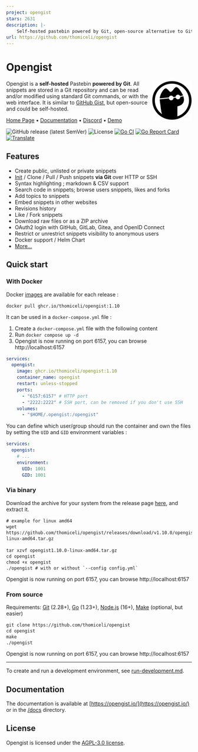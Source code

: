 ```yaml
---
project: opengist
stars: 2631
description: |-
    Self-hosted pastebin powered by Git, open-source alternative to Github Gist.
url: https://github.com/thomiceli/opengist
---
```


# Opengist

<img height="108px" src="https://raw.githubusercontent.com/thomiceli/opengist/master/public/opengist.svg" alt="Opengist" align="right" />

Opengist is a **self-hosted** Pastebin **powered by Git**. All snippets are stored in a Git repository and can be
read and/or modified using standard Git commands, or with the web interface.
It is similar to [GitHub Gist](https://gist.github.com/), but open-source and could be self-hosted.

[Home Page](https://opengist.io) • [Documentation](https://opengist.io/docs) • [Discord](https://discord.gg/9Pm3X5scZT) • [Demo](https://demo.opengist.io)


![GitHub release (latest SemVer)](https://img.shields.io/github/v/release/thomiceli/opengist?sort=semver)
![License](https://img.shields.io/github/license/thomiceli/opengist?color=blue)
[![Go CI](https://github.com/thomiceli/opengist/actions/workflows/go.yml/badge.svg)](https://github.com/thomiceli/opengist/actions/workflows/go.yml)
[![Go Report Card](https://goreportcard.com/badge/github.com/thomiceli/opengist)](https://goreportcard.com/report/github.com/thomiceli/opengist)
[![Translate](https://tr.opengist.io/widget/_/svg-badge.svg)](https://tr.opengist.io/projects/_/opengist/)

## Features

* Create public, unlisted or private snippets
* [Init](/docs/usage/init-via-git.md) / Clone / Pull / Push snippets **via Git** over HTTP or SSH
* Syntax highlighting ; markdown & CSV support
* Search code in snippets; browse users snippets, likes and forks
* Add topics to snippets
* Embed snippets in other websites
* Revisions history
* Like / Fork snippets
* Download raw files or as a ZIP archive
* OAuth2 login with GitHub, GitLab, Gitea, and OpenID Connect
* Restrict or unrestrict snippets visibility to anonymous users
* Docker support / Helm Chart
* [More...](/docs/introduction.md#features)

## Quick start

### With Docker

Docker [images](https://github.com/thomiceli/opengist/pkgs/container/opengist) are available for each release :

```shell
docker pull ghcr.io/thomiceli/opengist:1.10
```

It can be used in a `docker-compose.yml` file :

1. Create a `docker-compose.yml` file with the following content
2. Run `docker compose up -d`
3. Opengist is now running on port 6157, you can browse http://localhost:6157

```yml
services:
  opengist:
    image: ghcr.io/thomiceli/opengist:1.10
    container_name: opengist
    restart: unless-stopped
    ports:
      - "6157:6157" # HTTP port
      - "2222:2222" # SSH port, can be removed if you don't use SSH
    volumes:
      - "$HOME/.opengist:/opengist"
```

You can define which user/group should run the container and own the files by setting the `UID` and `GID` environment variables :

```yml
services:
  opengist:
    # ...
    environment:
      UID: 1001
      GID: 1001
```

### Via binary

Download the archive for your system from the release page [here](https://github.com/thomiceli/opengist/releases/latest), and extract it.

```shell
# example for linux amd64
wget https://github.com/thomiceli/opengist/releases/download/v1.10.0/opengist1.10.0-linux-amd64.tar.gz

tar xzvf opengist1.10.0-linux-amd64.tar.gz
cd opengist
chmod +x opengist
./opengist # with or without `--config config.yml`
```

Opengist is now running on port 6157, you can browse http://localhost:6157

### From source

Requirements: [Git](https://git-scm.com/downloads) (2.28+), [Go](https://go.dev/doc/install) (1.23+), [Node.js](https://nodejs.org/en/download/) (16+), [Make](https://linux.die.net/man/1/make) (optional, but easier)

```shell
git clone https://github.com/thomiceli/opengist
cd opengist
make
./opengist
```

Opengist is now running on port 6157, you can browse http://localhost:6157

---

To create and run a development environment, see [run-development.md](/docs/contributing/development.md).

## Documentation

The documentation is available at [https://opengist.io/](https://opengist.io/) or in the [/docs](/docs) directory.


## License

Opengist is licensed under the [AGPL-3.0 license](/LICENSE).

